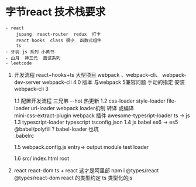 # 字节react 技术栈要求   
    - react
        jspang  react-router  redux  打卡 
        react hooks  class 很少  函数式组件
        ts
    - 牙羽 js 系列 小黄书
    - 山月  神三元  面试系列 
    - leetcode  


1. 开发流程 react+hooks+ts  大型项目  webpack 、webpack-cli、 webpack-dev-server
webpack-cli  4.0 版本 与webpack 5兼容问题
手动的指定 安装 webpack-cli 3

    1.1 配置开发流程 三兄弟
        --hot  热更新 
    1.2 css-loader style-loader file-loader url-loader 
        webpack loader机制 转译 或编译   
        mini-css-extract-plugin webpack 插件 
        awesome-typesript-loader ts -> js 
    1.3 typescript-loader  typescript 
        tsconfig.json 
    1.4 js   babel es6 -> es5
        @babel/polyfill ? 
        babel-loader 也坑  
        .babelrc

    1.5 webpack.config.js 
        entry-> output 
        module test loader 

    1.6  src/ index.html  root

2. react react-dom 
    ts + react 这才是阿里部
    npm i @types/react @types/react-dom react 的类型约定
    ts 类型化的js
    